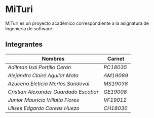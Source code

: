 # MiTuri

MiTuri es un proyecto académico correspondiente a la asignatura de Ingeniería de software.

## Integrantes

| Nombres                                 | Carnet      |
|-----------------------------------------|-------------|
| _*Adilman Isai Portillo Cerón*_         | _*PC18035*_ |
| _*Alejandra Clairé Aguilar Mata*_       | _*AM19089*_ |
| _*Azucena Eleticia Merlos Sandoval*_    | _*MS19038*_ |
| _*Cristian Alexander Guardado Escobar*_ | _*GE19008*_ |
| _*Junior Mauricio Villalta Flores*_     | _*VF19012*_ |
| _*Ulises Edgardo Coreas Huezo*_         | _*CH18030*_ |

